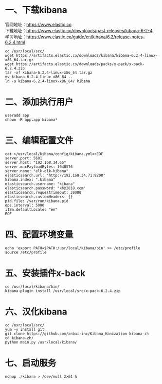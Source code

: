 # 一、下载kibana
官网地址：https://www.elastic.co<br>
下载地址：https://www.elastic.co/downloads/past-releases/kibana-6-2-4<br>
学习地址：https://www.elastic.co/guide/en/kibana/6.2/release-notes-6.2.4.html<br>
```shell
cd /usr/local/src/
wget https://artifacts.elastic.co/downloads/kibana/kibana-6.2.4-linux-x86_64.tar.gz
wget https://artifacts.elastic.co/downloads/packs/x-pack/x-pack-6.2.4.zip
tar -xf kibana-6.2.4-linux-x86_64.tar.gz
mv kibana-6.2.4-linux-x86_64 ..
ln -s kibana-6.2.4-linux-x86_64/ kibana
```

# 二、添加执行用户
```shell
useradd app
chown -R app.app kibana*
```

# 三、编辑配置文件
```shell
cat >/usr/local/kibana/config/kibana.yml<<EOF
server.port: 5601
server.host: "192.168.34.65"
server.maxPayloadBytes: 1048576
server.name: "elk-elk-kibana"
elasticsearch.url: "http://192.168.34.71:9200"
kibana.index: ".kibana"
elasticsearch.username: "kibana"
elasticsearch.password: "kb@2018.com"
elasticsearch.requestTimeout: 30000
elasticsearch.customHeaders: {}
pid.file: /var/run/kibana.pid
ops.interval: 5000
i18n.defaultLocale: "en"
EOF
```

# 四、配置环境变量
```shell
echo 'export PATH=$PATH:/usr/local/kibana/bin' >> /etc/profile
source /etc/profile
```

# 五、安装插件x-back
```shell
cd /usr/local/kibana/bin/
kibana-plugin install /usr/local/src/x-pack-6.2.4.zip
```

# 六、汉化kibana
```shell
cd /usr/local/src/
yum -y install git
git clone https://github.com/anbai-inc/Kibana_Hanization kibana-zh
cd kibana-zh/
python main.py /usr/local/kibana/
```

# 七、启动服务
```shell
nohup ./kibana > /dev/null 2>&1 &
```
